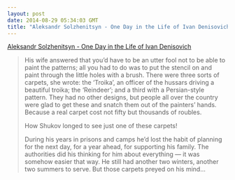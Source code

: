 ```yaml
---
layout: post
date: 2014-08-29 05:34:03 GMT
title: "Aleksandr Solzhenitsyn - One Day in the Life of Ivan Denisovich"
---
```

<a href="http://www.amazon.in/gp/product/0141184744/ref=as_li_tl?ie=UTF8&amp;camp=3626&amp;creative=24822&amp;creativeASIN=0141184744&amp;linkCode=as2&amp;tag=arpstum-21">Aleksandr Solzhenitsyn - One Day in the Life of Ivan Denisovich</a><img src="http://ir-in.amazon-adsystem.com/e/ir?t=arpstum-21&amp;l=as2&amp;o=31&amp;a=0141184744" width="1" height="1" border="0" alt="" style="border:none !important; margin:0px !important;"/>

<blockquote><p>His wife answered that you’d have to be an utter fool not to be able to paint the patterns; all you had to do was to put the stencil on and paint through the little holes with a brush. There were three sorts of carpets, she wrote: the ‘Troika’, an officer of the hussars driving a beautiful troika; the ‘Reindeer’; and a third with a Persian-style pattern. They had no other designs, but people all over the country were glad to get these and snatch them out of the painters’ hands. Because a real carpet cost not fifty but thousands of roubles. </p>

<p>How Shukov longed to see just one of these carpets!</p>

<p>During his years in prisons and camps he’d lost the habit of planning for the next day, for a year ahead, for supporting his family. The authorities did his thinking for him about everything — it was somehow easier that way. He still had another two winters, another two summers to serve. But those carpets preyed on his mind…</p>
</blockquote>